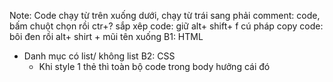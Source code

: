 Note: Code chạy từ trên xuống dưới, chạy từ trái sang phải
    comment: code, bấm chuột chọn rồi ctr+?
    sắp xêp code: giữ alt+ shift+ f
    cú pháp copy code: bôi đen rồi alt+ shirt + mũi tên xuống
B1: HTML
- Danh mục có list/ không list
B2: CSS
    - Khi style 1 thẻ thì toàn bộ code trong body hưởng cái đó